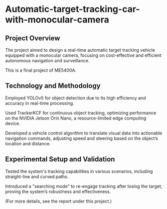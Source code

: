 # Automatic-target-tracking-car-with-monocular-camera

## Project Overview
The project aimed to design a real-time automatic target tracking vehicle equipped with a monocular camera, focusing on cost-effective and efficient autonomous navigation and surveillance.

This is a final project of ME5400A.

## Technology and Methodology
Employed YOLOv5 for object detection due to its high efficiency and accuracy in real-time processing.

Used TrackerKCF for continuous object tracking, optimizing performance on the NVIDIA Jetson Orin Nano, a resource-limited edge computing device.

Developed a vehicle control algorithm to translate visual data into actionable navigation commands, adjusting speed and steering based on the object’s location and distance.

## Experimental Setup and Validation
Tested the system's tracking capabilities in various scenarios, including straight-line and curved paths.

Introduced a "searching mode" to re-engage tracking after losing the target, proving the system’s robustness and effectiveness.

(For more details, see the report under this project.)
